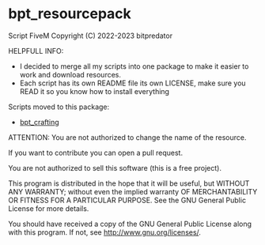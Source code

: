 # bpt_resourcepack
Script FiveM Copyright (C) 2022-2023 bitpredator

HELPFULL INFO:
* I decided to merge all my scripts into one package to make it easier to work and download resources.
* Each script has its own README file its own LICENSE, make sure you READ it so you know how to install everything



Scripts moved to this package:
* [bpt_crafting]( https://github.com/bitpredator/bpt_crafting )


ATTENTION: You are not authorized to change the name of the resource.

If you want to contribute you can open a pull request.

You are not authorized to sell this software (this is a free project).

This program is distributed in the hope that it will be useful, but WITHOUT ANY WARRANTY; without even the implied warranty OF MERCHANTABILITY OR FITNESS FOR A PARTICULAR PURPOSE. See the GNU General Public License for more details.

You should have received a copy of the GNU General Public License along with this program. If not, see http://www.gnu.org/licenses/.

